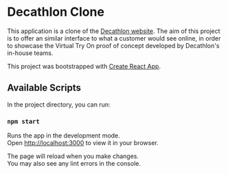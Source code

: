 # Decathlon Clone

This application is a clone of the [Decathlon website](www.decathlon.fr). The aim of this project is to offer an similar interface to what a customer would see online, in order to showcase the Virtual Try On proof of concept developed by Decathlon's in-house teams.

This project was bootstrapped with [Create React App](https://github.com/facebook/create-react-app).

## Available Scripts

In the project directory, you can run:

### `npm start`

Runs the app in the development mode.\
Open [http://localhost:3000](http://localhost:3000) to view it in your browser.

The page will reload when you make changes.\
You may also see any lint errors in the console.
